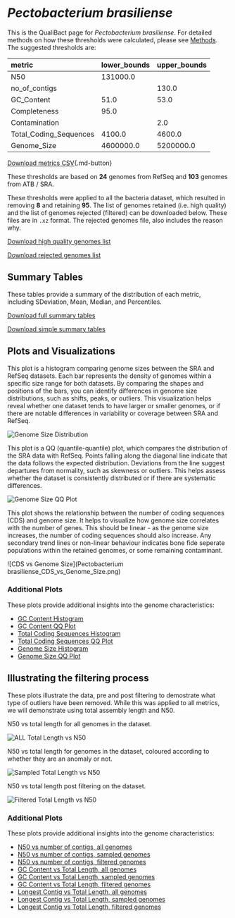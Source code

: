 # *Pectobacterium brasiliense*

This is the QualiBact page for *Pectobacterium brasiliense*. For detailed methods on how these thresholds were calculated, please see [Methods](../../methods.md).
The suggested thresholds are: 

| metric                 | lower_bounds   | upper_bounds   |
|:-----------------------|:---------------|:---------------|
| N50                    | 131000.0       |                |
| no_of_contigs          |                | 130.0          |
| GC_Content             | 51.0           | 53.0           |
| Completeness           | 95.0           |                |
| Contamination          |                | 2.0            |
| Total_Coding_Sequences | 4100.0         | 4600.0         |
| Genome_Size            | 4600000.0      | 5200000.0      |

[Download metrics CSV](Pectobacterium_brasiliense_metrics.csv){.md-button}


These thresholds are based on **24** genomes from RefSeq and **103** genomes from ATB / SRA.

These thresholds were applied to all the bacteria dataset, which resulted in removing **8** and retaining **95**.
The list of genomes retained (i.e. high quality) and the list of genomes rejected (filtered) can be downloaded below. These files are in `.xz` format. The rejected genomes file, also includes the reason why.

[Download high quality genomes list](Pectobacterium_brasiliense_high_quality_genomes.csv.xz)


[Download rejected genomes list](Pectobacterium_brasiliense_filtered_out_genomes.csv.xz)



## Summary Tables
These tables provide a summary of the distribution of each metric, including SDeviation, Mean, Median, and Percentiles.

[Download full summary tables](summary.csv)

[Download simple summary tables](selected_summary.csv)

## Plots and Visualizations

This plot is a histogram comparing genome sizes between the SRA and RefSeq datasets. Each bar represents the density of genomes within a specific size range for both datasets. By comparing the shapes and positions of the bars, you can identify differences in genome size distributions, such as shifts, peaks, or outliers. This visualization helps reveal whether one dataset tends to have larger or smaller genomes, or if there are notable differences in variability or coverage between SRA and RefSeq.

![Genome Size Distribution](Genome_Size_refseq_histogram_kde.png)

This plot is a QQ (quantile-quantile) plot, which compares the distribution of the SRA data with RefSeq. Points falling along the diagonal line indicate that the data follows the expected distribution. Deviations from the line suggest departures from normality, such as skewness or outliers. This helps assess whether the dataset is consistently distributed or if there are systematic differences.

![Genome Size QQ Plot](Genome_Size_refseq_qqplot.png)

This plot shows the relationship between the number of coding sequences (CDS) and genome size. It helps to visualize how genome size correlates with the number of genes. This should be linear - as the genome size increases, the number of coding sequences should also increase. Any secondary trend lines or non-linear behaviour indicates bone fide seperate populations within the retained genomes, or some remaining contaminant. 

![CDS vs Genome Size](Pectobacterium brasiliense_CDS_vs_Genome_Size.png)

### Additional Plots

These plots provide additional insights into the genome characteristics:

- [GC Content Histogram](GC_Content_refseq_histogram_kde.png)
- [GC Content QQ Plot](GC_Content_refseq_qqplot.png)
- [Total Coding Sequences Histogram](Total_Coding_Sequences_refseq_histogram_kde.png)
- [Total Coding Sequences QQ Plot](Total_Coding_Sequences_refseq_qqplot.png)
- [Genome Size Histogram](Genome_Size_refseq_histogram_kde.png)
- [Genome Size QQ Plot](Genome_Size_refseq_qqplot.png)
## Illustrating the filtering process
These plots illustrate the data, pre and post filtering to demostrate what type of outliers have been removed. While this was applied to all metrics, we will demonstrate using total assembly length and N50.

N50 vs total length for all genomes in the dataset.

![ALL Total Length vs N50](Pectobacterium_brasiliense_all_total_length_N50.png)

N50 vs total length for genomes in the dataset, coloured according to whether they are an anomaly or not.

![Sampled Total Length vs N50](Pectobacterium_brasiliense_sample_total_length_N50.png)

N50 vs total length post filtering on the dataset.

![Filtered Total Length vs N50](Pectobacterium_brasiliense_filt_total_length_N50.png)

### Additional Plots

These plots provide additional insights into the genome characteristics:

- [N50 vs number of contigs, all genomes](Pectobacterium_brasiliense_all_N50_number.png)
- [N50 vs number of contigs, sampled genomes](Pectobacterium_brasiliense_sample_N50_number.png)
- [N50 vs number of contigs, filtered genomes](Pectobacterium_brasiliense_filt_N50_number.png)
- [GC Content vs Total Length, all genomes](Pectobacterium_brasiliense_all_total_length_GC_Content.png)
- [GC Content vs Total Length, sampled genomes](Pectobacterium_brasiliense_sample_total_length_GC_Content.png)
- [GC Content vs Total Length, filtered genomes](Pectobacterium_brasiliense_filt_total_length_GC_Content.png)
- [Longest Contig vs Total Length, all genomes](Pectobacterium_brasiliense_all_total_length_longest.png)
- [Longest Contig vs Total Length, sampled genomes](Pectobacterium_brasiliense_sample_total_length_longest.png)
- [Longest Contig vs Total Length, filtered genomes](Pectobacterium_brasiliense_filt_total_length_longest.png)
